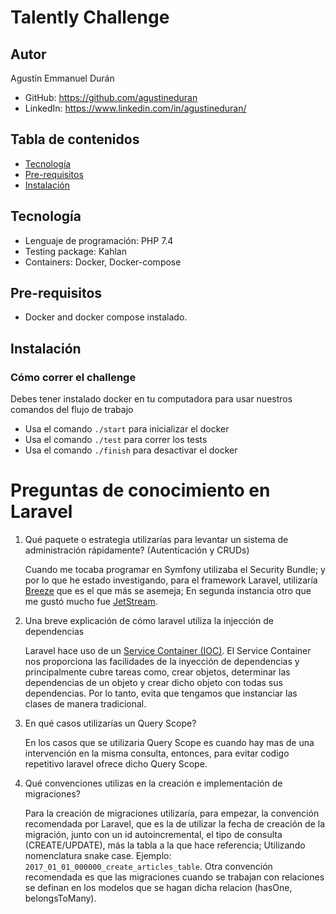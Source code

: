 # Talently Challenge

## Autor

Agustín Emmanuel Durán

- GitHub: https://github.com/agustineduran
- LinkedIn: https://www.linkedin.com/in/agustineduran/

## Tabla de contenidos

- [Tecnología](#Tecnología)
- [Pre-requisitos](#Pre-requisitos)
- [Instalación](#Instalación)

## Tecnología

- Lenguaje de programación: PHP 7.4
- Testing package: Kahlan
- Containers: Docker, Docker-compose

## Pre-requisitos

- Docker and docker compose instalado.

## Instalación

### Cómo correr el challenge

Debes tener instalado docker en tu computadora para usar nuestros comandos del flujo de trabajo

- Usa el comando `./start` para inicializar el docker
- Usa el comando `./test` para correr los tests
- Usa el comando `./finish` para desactivar el docker

# Preguntas de conocimiento en Laravel

1. Qué paquete o estrategia utilizarías para levantar un sistema de administración rápidamente? (Autenticación y CRUDs)

    Cuando me tocaba programar en Symfony utilizaba el Security Bundle; y por lo que he estado investigando, para el framework Laravel, utilizaría [Breeze](https://laravel.com/docs/9.x/starter-kits#breeze-and-blade) que es el que más se asemeja; En segunda instancia otro que me gustó mucho fue [JetStream](https://jetstream.laravel.com/2.x/introduction.html).

2. Una breve explicación de cómo laravel utiliza la injección de dependencias

    Laravel hace uso de un [Service Container (IOC)](https://laravel.com/docs/4.2/ioc#introduction). El Service Container nos proporciona las facilidades de la inyección de dependencias y principalmente cubre tareas como, crear objetos, determinar las dependencias de un objeto y crear dicho objeto con todas sus dependencias. Por lo tanto, evita que tengamos que instanciar las clases de manera tradicional.

3. En qué casos utilizarías un Query Scope?

    En los casos que se utilizaria Query Scope es cuando hay mas de una intervención en la misma consulta, entonces, para evitar codigo repetitivo laravel ofrece dicho Query Scope.

4. Qué convenciones utilizas en la creación e implementación de migraciones?

    Para la creación de migraciones utilizaría, para empezar, la convención recomendada por Laravel, que es la de utilizar la fecha de creación de la migración, junto con un id autoincremental, el tipo de consulta (CREATE/UPDATE), más la tabla a la que hace referencia; Utilizando nomenclatura snake case. Ejemplo: `2017_01_01_000000_create_articles_table`.
    Otra convención recomendada es que las migraciones cuando se trabajan con relaciones se definan en los modelos que se hagan dicha relacion (hasOne, belongsToMany).
    